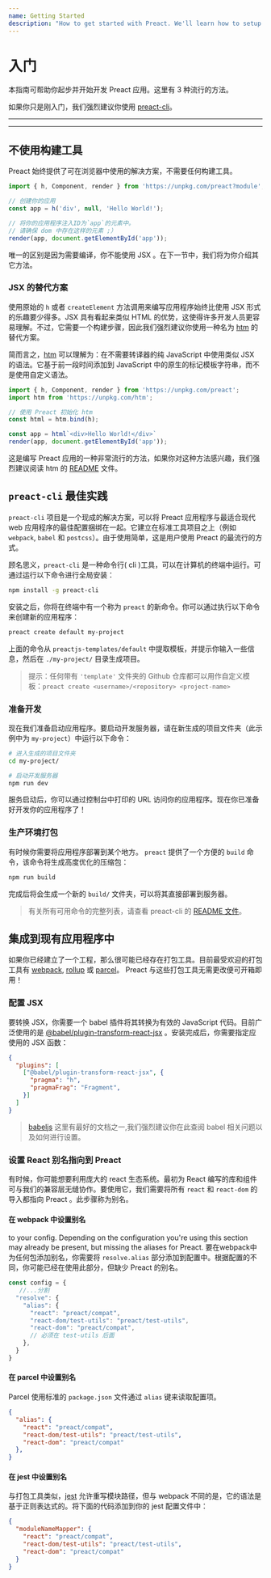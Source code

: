 ```yaml
---
name: Getting Started
description: "How to get started with Preact. We'll learn how to setup the tooling (if any) and get going with writing an application."
---
```


# 入门

本指南可帮助你起步并开始开发 Preact 应用。这里有 3 种流行的方法。

如果你只是刚入门，我们强烈建议你使用 [preact-cli](#best-practices-powered-with-preact-cli)。

---

<toc></toc>

---

## 不使用构建工具

Preact 始终提供了可在浏览器中使用的解决方案，不需要任何构建工具。

```js
import { h, Component, render } from 'https://unpkg.com/preact?module';

// 创建你的应用
const app = h('div', null, 'Hello World!');

// 将你的应用程序注入ID为`app`的元素中。
// 请确保 dom 中存在这样的元素 ;）
render(app, document.getElementById('app'));
```

唯一的区别是因为需要编译，你不能使用 JSX 。在下一节中，我们将为你介绍其它方法。

### JSX 的替代方案

使用原始的 `h` 或者 `createElement` 方法调用来编写应用程序始终比使用 JSX 形式的乐趣要少得多。JSX 具有看起来类似 HTML 的优势，这使得许多开发人员更容易理解。不过，它需要一个构建步骤，因此我们强烈建议你使用一种名为 [htm] 的替代方案。

简而言之，[htm] 可以理解为：在不需要转译器的纯 JavaScript 中使用类似 JSX 的语法。它基于前一段时间添加到 JavaScript 中的原生的标记模板字符串，而不是使用自定义语法。

```js
import { h, Component, render } from 'https://unpkg.com/preact';
import htm from 'https://unpkg.com/htm';

// 使用 Preact 初始化 htm 
const html = htm.bind(h);

const app = html`<div>Hello World!</div>`
render(app, document.getElementById('app'));
```

这是编写 Preact 应用的一种非常流行的方法，如果你对这种方法感兴趣，我们强烈建议阅读 htm 的 [README][htm] 文件。

## `preact-cli` 最佳实践

`preact-cli` 项目是一个现成的解决方案，可以将 Preact 应用程序与最适合现代 web 应用程序的最佳配置捆绑在一起。它建立在标准工具项目之上（例如 `webpack`, `babel` 和 `postcss`）。由于使用简单，这是用户使用 Preact 的最流行的方式。


顾名思义，`preact-cli` 是一种命令行( cli )工具，可以在计算机的终端中运行。可通过运行以下命令进行全局安装：


```bash
npm install -g preact-cli
```

安装之后，你将在终端中有一个称为 `preact` 的新命令。你可以通过执行以下命令来创建新的应用程序：

```bash
preact create default my-project
```

上面的命令从 `preactjs-templates/default` 中提取模板，并提示你输入一些信息，然后在 `./my-project/` 目录生成项目。

> 提示：任何带有 `'template'` 文件夹的 Github 仓库都可以用作自定义模板：`preact create <username>/<repository> <project-name>`

### 准备开发

现在我们准备启动应用程序。要启动开发服务器，请在新生成的项目文件夹（此示例中为 `my-project`）中运行以下命令：

```bash
# 进入生成的项目文件夹  
cd my-project/

# 启动开发服务器
npm run dev
```

服务启动后，你可以通过控制台中打印的 URL 访问你的应用程序。现在你已准备好开发你的应用程序了！

### 生产环境打包

有时候你需要将应用程序部署到某个地方。 `preact` 提供了一个方便的 `build` 命令，该命令将生成高度优化的压缩包：

```bash
npm run build
```

完成后将会生成一个新的 `build/` 文件夹，可以将其直接部署到服务器。

> 有关所有可用命令的完整列表，请查看 preact-cli 的 [README 文件](https://github.com/preactjs/preact-cli#cli-options)。

## 集成到现有应用程序中

如果你已经建立了一个工程，那么很可能已经存在打包工具。目前最受欢迎的打包工具有 [webpack](https://webpack.js.org/), [rollup](https://rollupjs.org) 或 [parcel](https://parceljs.org/)。 Preact 与这些打包工具无需更改便可开箱即用！

### 配置 JSX

要转换 JSX，你需要一个 babel 插件将其转换为有效的 JavaScript 代码。目前广泛使用的是 [@babel/plugin-transform-react-jsx](https://babeljs.io/docs/en/babel-plugin-transform-react-jsx) 。安装完成后，你需要指定应使用的 JSX 函数：

```json
{
  "plugins": [
    ["@babel/plugin-transform-react-jsx", {
      "pragma": "h",
      "pragmaFrag": "Fragment",
    }]
  ]
}
```

> [babeljs](https://babeljs.io/) 这里有最好的文档之一,我们强烈建议你在此查阅 babel 相关问题以及如何进行设置。

### 设置 React 别名指向到 Preact

有时候，你可能想要利用庞大的 react 生态系统。最初为 React 编写的库和组件可与我们的兼容层无缝协作。要使用它，我们需要将所有 `react` 和 `react-dom` 的导入都指向 Preact 。此步骤称为别名。

#### 在 webpack 中设置别名

to your config. Depending on the configuration you're using this section may
already be present, but missing the aliases for Preact.
要在webpack中为任何包添加别名，你需要将 `resolve.alias` 部分添加到配置中。根据配置的不同，你可能已经在使用此部分，但缺少 Preact 的别名。

```js
const config = { 
   //...分割
  "resolve": { 
    "alias": { 
      "react": "preact/compat",
      "react-dom/test-utils": "preact/test-utils",
      "react-dom": "preact/compat",
      // 必须在 test-utils 后面
    },
  }
}
```

#### 在 parcel 中设置别名

Parcel 使用标准的 `package.json` 文件通过 `alias` 键来读取配置项。

```json
{
  "alias": {
    "react": "preact/compat",
    "react-dom/test-utils": "preact/test-utils",
    "react-dom": "preact/compat"
  },
}
```

#### 在 jest 中设置别名


与打包工具类似，[jest](https://jestjs.io/) 允许重写模块路径，但与 webpack 不同的是，它的语法是基于正则表达式的。将下面的代码添加到你的 jest 配置文件中：

```json
{
  "moduleNameMapper": {
    "react": "preact/compat",
    "react-dom/test-utils": "preact/test-utils",
    "react-dom": "preact/compat"
  }
}
```

[htm]: https://github.com/developit/htm

